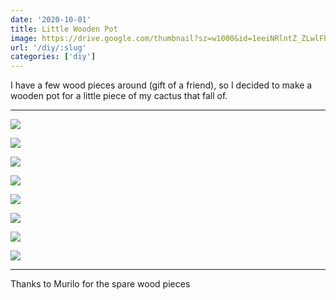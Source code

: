 ```yaml
---
date: '2020-10-01'
title: Little Wooden Pot
image: https://drive.google.com/thumbnail?sz=w1000&id=1eeiNRlntZ_ZLwlFhTpcU9rJ6QaGHSL-2
url: '/diy/:slug'
categories: ['diy']
---
```


I have a few wood pieces around (gift of a friend), so I decided to make a wooden pot for a little piece of my cactus that fall of.

<!--more-->

* * *
![](https://drive.google.com/thumbnail?sz=w1000&id=166pVrW-kPmGIlCMEwVDGyu7mokOegpN1)

![](https://drive.google.com/thumbnail?sz=w1000&id=1YCJnkiqeNd09_QR8ly1XICIapURkWvSH)

![](https://drive.google.com/thumbnail?sz=w1000&id=1miBvHQHTbv40SIURhBy1NNUm580ffCdx)

![](https://drive.google.com/thumbnail?sz=w1000&id=1Thnzs1wk1jnGH89sTKeP1vmVaViTTev5)

![](https://drive.google.com/thumbnail?sz=w1000&id=19Cwxnnx9JAL9oh5GKHT56rAy7mlS0_eh)

![](https://drive.google.com/thumbnail?sz=w1000&id=1eeiNRlntZ_ZLwlFhTpcU9rJ6QaGHSL-2)

![](https://drive.google.com/thumbnail?sz=w1000&id=1tku08s9OLJM7uo4L36CxYYncGDR8_5Hv)

![](https://drive.google.com/thumbnail?sz=w1000&id=139i1PVOYHToZSxeMy5OdphHXVf5Ri2vL)


* * * 

Thanks to Murilo for the spare wood pieces
